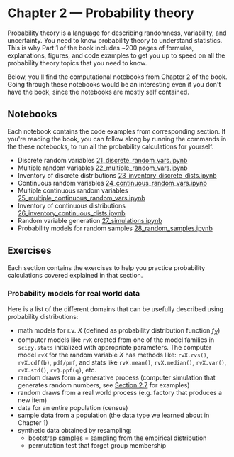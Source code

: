 # Chapter 2 — Probability theory

Probability theory is a language for describing randomness, variability, and uncertainty.
You need to know probability theory to understand statistics.
This is why Part 1 of the book includes ~200 pages of formulas,
explanations, figures, and code examples
to get you up to speed on all the probability theory topics that you need to know.

Below,
you'll find the computational notebooks from Chapter 2 of the book.
Going through these notebooks would be an interesting even if you don't have the book,
since the notebooks are mostly self contained.

## Notebooks

Each notebook contains the code examples from corresponding section.
If you're reading the book,
you can follow along by running the commands in the these notebooks,
to run all the probability calculations for yourself.

- Discrete random variables [21_discrete_random_vars.ipynb](./21_discrete_random_vars.ipynb)
- Multiple random variables [22_multiple_random_vars.ipynb](./22_multiple_random_vars.ipynb)
- Inventory of discrete distributions [23_inventory_discrete_dists.ipynb](./23_inventory_discrete_dists.ipynb)
- Continuous random variables [24_continuous_random_vars.ipynb](./24_continuous_random_vars.ipynb)
- Multiple continuous random variables [25_multiple_continuous_random_vars.ipynb](./25_multiple_continuous_random_vars.ipynb)
- Inventory of continuous distributions [26_inventory_continuous_dists.ipynb](./26_inventory_continuous_dists.ipynb)
- Random variable generation [27_simulations.ipynb](./27_simulations.ipynb)
- Probability models for random samples [28_random_samples.ipynb](./28_random_samples.ipynb)


## Exercises

Each section contains the exercises to help you practice probability calculations
covered explained in that section.




### Probability models for real world data

Here is a list of the different domains that can be usefully described using probability distributions:
- math models for r.v. $X$ (defined as probability distribution function $f_X$)
- computer models like `rvX` created from one of the model families in `scipy.stats`
  initialized with appropriate parameters.
  The computer model `rvX` for the random variable $X$ has
  methods like: `rvX.rvs()`, `rvX.cdf(b)`, `pdf/pmf`,
  and stats like `rvX.mean()`, `rvX.median()`, `rvX.var()`, `rvX.std()`, `rvQ.ppf(q)`, etc.
- random draws form a generative process (computer simulation that generates random numbers, see [Section 2.7](./27_simulations.ipynb) for examples)
- random draws from a real world process (e.g. factory that produces a new item)
- data for an entire population (census)
- sample data from a population (the data type we learned about in Chapter 1)
- synthetic data obtained by resampling:
  - bootstrap samples = sampling from the empirical distribution
  - permutation test that forget group membership


